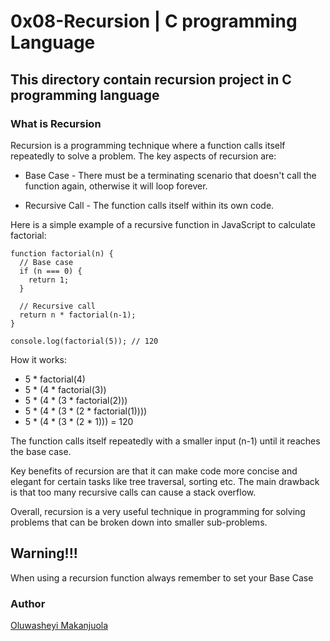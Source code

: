 # 0x08-Recursion | C programming Language
## This directory contain recursion project in C programming language
### What is Recursion
<p>
Recursion is a programming technique where a function calls itself repeatedly to solve a problem. The key aspects of recursion are:

- Base Case - There must be a terminating scenario that doesn't call the function again, otherwise it will loop forever.

- Recursive Call - The function calls itself within its own code.

Here is a simple example of a recursive function in JavaScript to calculate factorial:

```
function factorial(n) {
  // Base case
  if (n === 0) {
    return 1; 
  }
  
  // Recursive call
  return n * factorial(n-1);
}

console.log(factorial(5)); // 120
```

How it works:

- 5 * factorial(4) 
- 5 * (4 * factorial(3))
- 5 * (4 * (3 * factorial(2))) 
- 5 * (4 * (3 * (2 * factorial(1))))
- 5 * (4 * (3 * (2 * 1))) = 120

The function calls itself repeatedly with a smaller input (n-1) until it reaches the base case.

Key benefits of recursion are that it can make code more concise and elegant for certain tasks like tree traversal, sorting etc. The main drawback is that too many recursive calls can cause a stack overflow.

Overall, recursion is a very useful technique in programming for solving problems that can be broken down into smaller sub-problems.</p>
## Warning!!!
<p> When using a recursion function always remember to set your Base Case</p>

### Author
[Oluwasheyi Makanjuola](https://github.com/Mxcoded)
